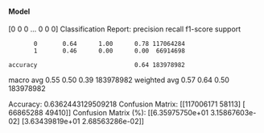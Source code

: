 #### Model
[0 0 0 ... 0 0 0]
Classification Report:
              precision    recall  f1-score   support

           0       0.64      1.00      0.78 117064284
           1       0.46      0.00      0.00  66914698

    accuracy                           0.64 183978982
   macro avg       0.55      0.50      0.39 183978982
weighted avg       0.57      0.64      0.50 183978982

Accuracy: 0.6362443129509218
Confusion Matrix:
[[117006171     58113]
 [ 66865288     49410]]
Confusion Matrix (%):
[[6.35975750e+01 3.15867603e-02]
 [3.63439819e+01 2.68563286e-02]]
